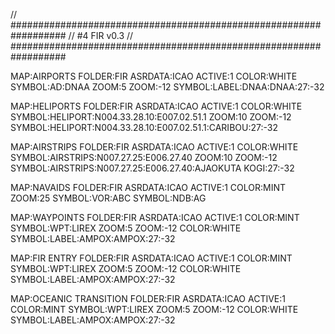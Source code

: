 // ##################################################################
//                 #4 FIR v0.3
// ##################################################################

MAP:AIRPORTS
FOLDER:FIR
ASRDATA:ICAO
ACTIVE:1
COLOR:WHITE
SYMBOL:AD:DNAA
ZOOM:5
ZOOM:-12
SYMBOL:LABEL:DNAA:DNAA:27:-32

MAP:HELIPORTS
FOLDER:FIR
ASRDATA:ICAO
ACTIVE:1
COLOR:WHITE
SYMBOL:HELIPORT:N004.33.28.10:E007.02.51.1
ZOOM:10
ZOOM:-12
SYMBOL:HELIPORT:N004.33.28.10:E007.02.51.1:CARIBOU:27:-32

MAP:AIRSTRIPS
FOLDER:FIR
ASRDATA:ICAO
ACTIVE:1
COLOR:WHITE
SYMBOL:AIRSTRIPS:N007.27.25:E006.27.40
ZOOM:10
ZOOM:-12
SYMBOL:AIRSTRIPS:N007.27.25:E006.27.40:AJAOKUTA KOGI:27:-32

MAP:NAVAIDS
FOLDER:FIR
ASRDATA:ICAO
ACTIVE:1
COLOR:MINT
ZOOM:25
SYMBOL:VOR:ABC
SYMBOL:NDB:AG

MAP:WAYPOINTS
FOLDER:FIR
ASRDATA:ICAO
ACTIVE:1
COLOR:MINT
SYMBOL:WPT:LIREX
ZOOM:5
ZOOM:-12
COLOR:WHITE
SYMBOL:LABEL:AMPOX:AMPOX:27:-32

MAP:FIR ENTRY
FOLDER:FIR
ASRDATA:ICAO
ACTIVE:1
COLOR:MINT
SYMBOL:WPT:LIREX
ZOOM:5
ZOOM:-12
COLOR:WHITE
SYMBOL:LABEL:AMPOX:AMPOX:27:-32

MAP:OCEANIC TRANSITION
FOLDER:FIR
ASRDATA:ICAO
ACTIVE:1
COLOR:MINT
SYMBOL:WPT:LIREX
ZOOM:5
ZOOM:-12
COLOR:WHITE
SYMBOL:LABEL:AMPOX:AMPOX:27:-32
